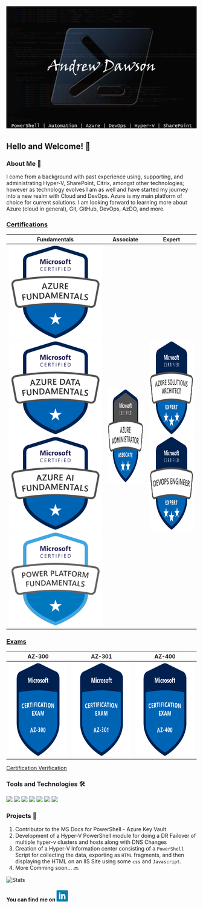 ## [![Andrew's Header](https://github.com/dawsonar802/dawsonar802/blob/master/Images/header.png)](https://www.linkedin.com/in/andrew-dawson-6b0b1b10/)

## Hello and Welcome! 👋

### About Me 🧑
I come from a background with past experience using, supporting, and administrating Hyper-V, SharePoint, Citrix, amongst other technologies; however as technology evolves I am as well and have started my journey into a new realm with Cloud and DevOps.  Azure is my main platform of choice for current solutions.  I am looking forward to learning more about Azure (cloud in general), Git, GitHub, DevOps, AzDO, and more.   

### [Certifications](https://query.prod.cms.rt.microsoft.com/cms/api/am/binary/RE2PjDI)

| Fundamentals | Associate | Expert |
|---|---|---|
|<img src="https://github.com/dawsonar802/dawsonar802/blob/master/Images/azure-fundamentals-600x600.png" width="250" height="250"> <img src="https://github.com/dawsonar802/dawsonar802/blob/master/Images/azure-data-fundamentals-600x600.png" width="250" height="250"> <img src="https://github.com/dawsonar802/dawsonar802/blob/master/Images/azure-ai-fundamentals-600x600.png" width="250" height="250"> <img src="https://github.com/dawsonar802/dawsonar802/blob/master/Images/Power-Platform-fundamentals.png" width="250" height="250">| <img src="https://github.com/dawsonar802/dawsonar802/blob/master/Images/azure-administrator-associate.png" width="250" height="250">| <img src="https://github.com/dawsonar802/dawsonar802/blob/master/Images/azure-solutions-architect-expert-600x600.png" width="250" height="250"><img src="https://github.com/dawsonar802/dawsonar802/blob/master/Images/azure-DevOps-Engineer-600x600.png" width="250" height="250">|

### [Exams](https://docs.microsoft.com/en-us/learn/certifications/browse/?resource_type=examination)

| AZ-300 | AZ-301 | AZ-400 |
|---|---|---|
|<img src="https://github.com/dawsonar802/dawsonar802/blob/master/Images/exam-az300-600x600.png" width="250" height="250">| <img src="https://github.com/dawsonar802/dawsonar802/blob/master/Images/exam-az301-600x600.png" width="250" height="250">| <img src="https://github.com/dawsonar802/dawsonar802/blob/master/Images/exam-az400-600x600.png" width="250" height="250">|

[Certification Verification](https://www.youracclaim.com/users/andrew-dawson.3293c284/badges)


### Tools and Technologies 🛠

![](https://img.shields.io/badge/Code-PowerShell-blue?logo=PowerShell) ![](https://img.shields.io/badge/Editor-VSCode-blue?logo=visual-studio-code) ![](https://img.shields.io/badge/Collaboration-SharePoint-blue?logo=Microsoft-SharePoint) ![](https://img.shields.io/badge/OS-Windows-blue?logo=Windows&logoColor=blue)
![](https://img.shields.io/badge/VDI-Citrix-blue?logo=Citrix) ![](https://img.shields.io/badge/Cloud-Azure-blue?logo=Microsoft-Azure) ![](https://img.shields.io/badge/DevOps-AzDO-blue?logo=Azure-DevOps)

### Projects 📃

1. Contributor to the MS Docs for PowerShell - Azure Key Vault
2. Development of a Hyper-V PowerShell module for doing a DR Failover of multiple hyper-v clusters and hosts along with DNS Changes
3. Creation of a Hyper-V Information center consisting of a ```PowerShell``` Script for collecting the data, exporting as ```HTML``` fragments, and then displaying the HTML on an IIS Site using some ```css``` and ```Javascript```.  
4. More Comming soon... 🔜


![Stats](https://github-readme-stats.vercel.app/api?username=dawsonar802&show_icons=true&theme=algolia)

#### You can find me on <a href="https://www.linkedin.com/in/andrew-dawson-6b0b1b10/"><img height="30" src="https://github.com/dawsonar802/dawsonar802/blob/master/Images/linkedin.png?raw=true"></a>
